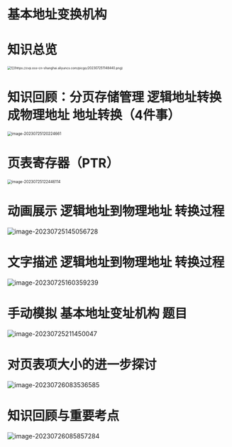 # 基本地址变换机构



# 知识总览

<img src="https://cvp.oss-cn-shanghai.aliyuncs.com/picgo/202307251148440.png" alt="![](https://cvp.oss-cn-shanghai.aliyuncs.com/picgo/202307251148440.png)" style="zoom:50%;" />



# 知识回顾：分页存储管理 逻辑地址转换成物理地址 地址转换（4件事）

<img src="https://cvp.oss-cn-shanghai.aliyuncs.com/picgo/202307251202746.png" alt="image-20230725120224661" style="zoom:60%;" />



# 页表寄存器（PTR）

<img src="https://cvp.oss-cn-shanghai.aliyuncs.com/picgo/202307251224205.png" alt="image-20230725122446114" style="zoom: 60%;" />



# 动画展示 逻辑地址到物理地址 转换过程

![image-20230725145056728](https://cvp.oss-cn-shanghai.aliyuncs.com/picgo/202307251450077.png)



# 文字描述 逻辑地址到物理地址 转换过程

![image-20230725160359239](https://cvp.oss-cn-shanghai.aliyuncs.com/picgo/202307251603586.png)



# 手动模拟 基本地址变址机构 题目

![image-20230725211450047](https://cvp.oss-cn-shanghai.aliyuncs.com/picgo/202307252114267.png)



# 对页表项大小的进一步探讨

![image-20230726083536585](https://cvp.oss-cn-shanghai.aliyuncs.com/picgo/202307260835897.png)

# 知识回顾与重要考点

![image-20230726085857284](https://cvp.oss-cn-shanghai.aliyuncs.com/picgo/202307260858514.png)
